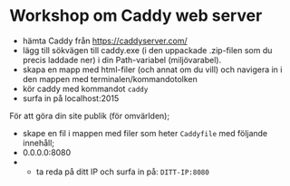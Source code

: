 # Workshop om Caddy web server

- hämta Caddy från https://caddyserver.com/
- lägg till sökvägen till caddy.exe (i den uppackade .zip-filen som du precis laddade ner) i din Path-variabel (miljövarabel).
- skapa en mapp med html-filer (och annat om du vill) och navigera in i den mappen med terminalen/kommandotolken
- kör caddy med kommandot <code>caddy</code>
- surfa in på localhost:2015


För att göra din site publik (för omvärlden);
- skape en fil i mappen med filer som heter <code>Caddyfile</code> med följande innehåll;
- 0.0.0.0:8080
- - ta reda på ditt IP och surfa in på: <code>DITT-IP:8080</code>
